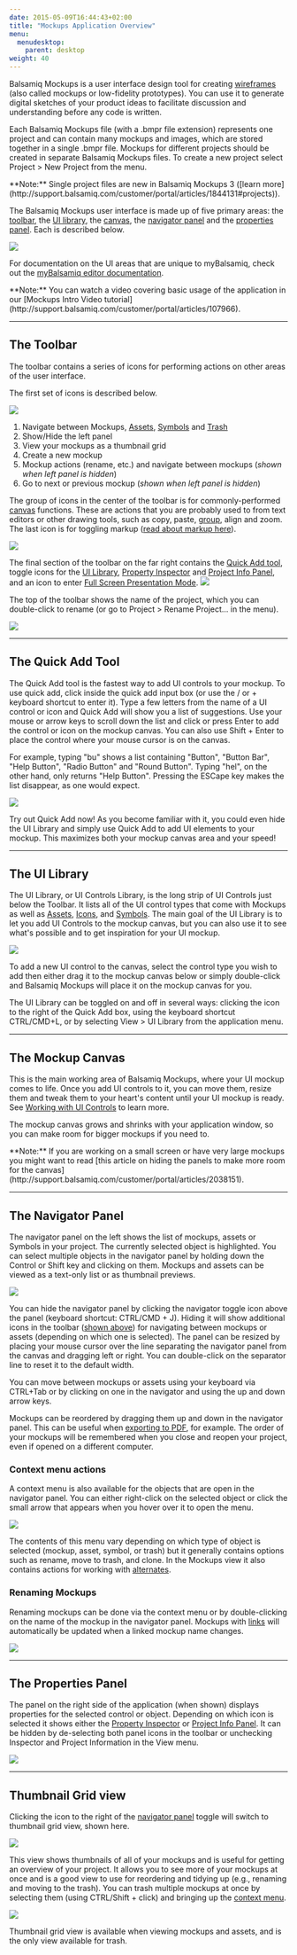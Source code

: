 ```yaml
---
date: 2015-05-09T16:44:43+02:00
title: "Mockups Application Overview"
menu:
  menudesktop:
    parent: desktop
weight: 40
---
```


Balsamiq Mockups is a user interface design tool for creating [wireframes](http://support.balsamiq.com/customer/portal/articles/880427 "What are wireframes?") (also called mockups or low-fidelity prototypes). You can use it to generate digital sketches of your product ideas to facilitate discussion and understanding before any code is written.

Each Balsamiq Mockups file (with a .bmpr file extension) represents one project and can contain many mockups and images, which are stored together in a single .bmpr file. Mockups for different projects should be created in separate Balsamiq Mockups files. To create a new project select Project > New Project from the menu.

<span class="alert alert-info show" role="alert">
**Note:** Single project files are new in Balsamiq Mockups 3 ([learn more](http://support.balsamiq.com/customer/portal/articles/1844131#projects)).
</span>

The Balsamiq Mockups user interface is made up of five primary areas: the [toolbar](#the-toolbar), the [UI library](#the-ui-library), the [canvas](#the-mockup-canvas), the [navigator panel](#the-navigator-panel) and the [properties panel](#the-properties-panel). Each is described below.

![](http://media.balsamiq.com/img/support/docs/m4d/b3/ui-overview.png)

For documentation on the UI areas that are unique to myBalsamiq, check out the [myBalsamiq editor documentation](/mybalsamiq/editor/).

<span class="alert alert-info show" role="alert">
**Note:** You can watch a video covering basic usage of the application in our [Mockups Intro Video tutorial](http://support.balsamiq.com/customer/portal/articles/107966).
</span>

* * *

## The Toolbar

The toolbar contains a series of icons for performing actions on other areas of the user interface.

The first set of icons is described below.

![](http://media.balsamiq.com/img/support/docs/m4d/b3/toolbar.png)

1.  Navigate between Mockups, [Assets](/desktop/images/), [Symbols](/desktop/symbols/) and [Trash](/desktop/intro/#trash)
2.  Show/Hide the left panel
3.  View your mockups as a thumbnail grid
4.  Create a new mockup
5.  Mockup actions (rename, etc.) and navigate between mockups (_shown when left panel is hidden_)
6.  Go to next or previous mockup (_shown when left panel is hidden_)

The group of icons in the center of the toolbar is for commonly-performed [canvas](#the-mockuop-canvas) functions. These are actions that you are probably used to from text editors or other drawing tools, such as copy, paste, [group](/desktop/controls#grouping-ui-controls), align and zoom. The last icon is for toggling markup ([read about markup here](/desktop/markup/)).

![](http://media.balsamiq.com/img/support/docs/m4d/b3/toolbar1.png)

The final section of the toolbar on the far right contains the [Quick Add tool](#the-quick-add-tool), toggle icons for the [UI Library](#the-ui-library), [Property Inspector](/desktop/inspector/) and [Project Info Panel](/desktop/projectinfo/), and an icon to enter [Full Screen Presentation Mode](/desktop/fullscreen/). ![](http://media.balsamiq.com/img/support/docs/m4d/b3/toolbar2.png)

The top of the toolbar shows the name of the project, which you can double-click to rename (or go to Project > Rename Project... in the menu).

![](http://media.balsamiq.com/img/support/docs/m4d/b3/rename-project.png)

* * *

## The Quick Add Tool

The Quick Add tool is the fastest way to add UI controls to your mockup. To use quick add, click inside the quick add input box (or use the / or + keyboard shortcut to enter it). Type a few letters from the name of a UI control or icon and Quick Add will show you a list of suggestions. Use your mouse or arrow keys to scroll down the list and click or press Enter to add the control or icon on the mockup canvas. You can also use Shift + Enter to place the control where your mouse cursor is on the canvas.

For example, typing "bu" shows a list containing "Button", "Button Bar", "Help Button", "Radio Button" and "Round Button". Typing "hel", on the other hand, only returns "Help Button". Pressing the ESCape key makes the list disappear, as one would expect.

![](http://media.balsamiq.com/img/support/docs/m4d/b3/icon-quickadd.png) 

Try out Quick Add now! As you become familiar with it, you could even hide the UI Library and simply use Quick Add to add UI elements to your mockup. This maximizes both your mockup canvas area and your speed!

* * *

## The UI Library

The UI Library, or UI Controls Library, is the long strip of UI Controls just below the Toolbar. It lists all of the UI control types that come with Mockups as well as [Assets](/desktop/images/), [Icons](/desktop/icons/), and [Symbols](/desktop/symbols/). The main goal of the UI Library is to let you add UI Controls to the mockup canvas, but you can also use it to see what's possible and to get inspiration for your UI mockup.

![](http://media.balsamiq.com/img/support/docs/m4d/b3/uilibrary.png)

To add a new UI control to the canvas, select the control type you wish to add then either drag it to the mockup canvas below or simply double-click and Balsamiq Mockups will place it on the mockup canvas for you.

The UI Library can be toggled on and off in several ways: clicking the icon to the right of the Quick Add box, using the keyboard shortcut CTRL/CMD+L, or by selecting View > UI Library from the application menu.

* * *

## The Mockup Canvas

This is the main working area of Balsamiq Mockups, where your UI mockup comes to life. Once you add UI controls to it, you can move them, resize them and tweak them to your heart's content until your UI mockup is ready. See [Working with UI Controls](/desktop/controls/) to learn more.

The mockup canvas grows and shrinks with your application window, so you can make room for bigger mockups if you need to.

<span class="alert alert-info show" role="alert">
**Note:** If you are working on a small screen or have very large mockups you might want to read [this article on hiding the panels to make more room for the canvas](http://support.balsamiq.com/customer/portal/articles/2038151).
</span>

* * *

## The Navigator Panel

The navigator panel on the left shows the list of mockups, assets or Symbols in your project. The currently selected object is highlighted. You can select multiple objects in the navigator panel by holding down the Control or Shift key and clicking on them. Mockups and assets can be viewed as a text-only list or as thumbnail previews.

![](http://media.balsamiq.com/img/support/docs/m4d/b3/navigatorpanel.png)

You can hide the navigator panel by clicking the navigator toggle icon above the panel (keyboard shortcut: CTRL/CMD + J). Hiding it will show additional icons in the toolbar ([shown above](#the-toolbar)) for navigating between mockups or assets (depending on which one is selected). The panel can be resized by placing your mouse cursor over the line separating the navigator panel from the canvas and dragging left or right. You can double-click on the separator line to reset it to the default width.

You can move between mockups or assets using your keyboard via CTRL+Tab or by clicking on one in the navigator and using the up and down arrow keys.

Mockups can be reordered by dragging them up and down in the navigator panel. This can be useful when [exporting to PDF](/desktop/exporting/#exporting-to-pdf), for example. The order of your mockups will be remembered when you close and reopen your project, even if opened on a different computer.

### Context menu actions

A context menu is also available for the objects that are open in the navigator panel. You can either right-click on the selected object or click the small arrow that appears when you hover over it to open the menu.

![](http://media.balsamiq.com/img/support/docs/m4d/b3/mockup-context-menu.png)

The contents of this menu vary depending on which type of object is selected (mockup, asset, symbol, or trash) but it generally contains options such as rename, move to trash, and clone. In the Mockups view it also contains actions for working with [alternates](/desktop/alternates/).

### Renaming Mockups

Renaming mockups can be done via the context menu or by double-clicking on the name of the mockup in the navigator panel. Mockups with [links](/desktop/linking/) will automatically be updated when a linked mockup name changes.

![](http://media.balsamiq.com/img/support/docs/m4d/b3/rename-mockup.png)

* * *

## The Properties Panel

The panel on the right side of the application (when shown) displays properties for the selected control or object. Depending on which icon is selected it shows either the [Property Inspector](/desktop/inspector/) or [Project Info Panel](/desktop/projectinfo). It can be hidden by de-selecting both panel icons in the toolbar or unchecking Inspector and Project Information in the View menu.

![](http://media.balsamiq.com/img/support/docs/m4d/b3/property-inspector.png)

* * *

## Thumbnail Grid view

Clicking the icon to the right of the [navigator panel](#the-navigator-panel) toggle will switch to thumbnail grid view, shown here.

![](http://media.balsamiq.com/img/support/docs/m4d/b3/thumbnail-grid.png)

This view shows thumbnails of all of your mockups and is useful for getting an overview of your project. It allows you to see more of your mockups at once and is a good view to use for reordering and tidying up (e.g., renaming and moving to the trash). You can trash multiple mockups at once by selecting them (using CTRL/Shift + click) and bringing up the [context menu](#context-menu-actions).

![](http://media.balsamiq.com/img/support/docs/m4d/b3/thumbnail-multi-select.png)

Thumbnail grid view is available when viewing mockups and assets, and is the only view available for trash.
